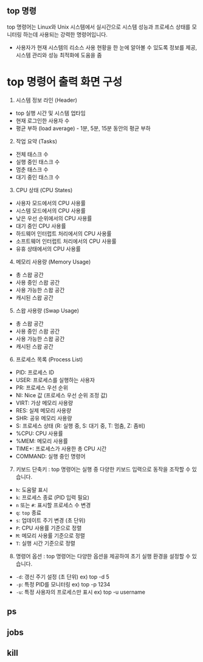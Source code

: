 ## top 명령
top 명령어는 Linux와 Unix 시스템에서 실시간으로 시스템 성능과 프로세스 상태를 모니터링 하는데 사용되는 강력한 명령어입니다.
- 사용자가 현재 시스템의 리소스 사용 현황을 한 눈에 알아볼 수 있도록 정보를 제공, 시스템 관리와 성능 최적화에 도움을 줌

# top 명령어 출력 화면 구성
1. 시스템 정보 라인 (Header)
  - top 실행 시간 및 시스템 업타임
  - 현재 로그인한 사용자 수
  - 평균 부하 (load average) - 1분, 5분, 15분 동안의 평균 부하

2. 작업 요약 (Tasks)
  - 전체 태스크 수
  - 실행 중인 태스크 수
  - 멈춘 태스크 수
  - 대기 중인 태스크 수

3. CPU 상태 (CPU States)
  - 사용자 모드에서의 CPU 사용률
  - 시스템 모드에서의 CPU 사용률
  - 낮은 우선 순위에서의 CPU 사용률
  - 대기 중인 CPU 사용률
  - 하드웨어 인터럽트 처리에서의 CPU 사용률
  - 소프트웨어 인터럽트 처리에서의 CPU 사용률
  - 유휴 상태에서의 CPU 사용률

4. 메모리 사용량 (Memory Usage)
  - 총 스왑 공간
  - 사용 중인 스왑 공간
  - 사용 가능한 스왑 공간
  - 캐시된 스왑 공간

5. 스왑 사용량 (Swap Usage)
  - 총 스왑 공간
  - 사용 중인 스왑 공간
  - 사용 가능한 스왑 공간
  - 캐시된 스왑 공간

6. 프로세스 목록 (Process List)
  - PID: 프로세스 ID
  - USER: 프로세스를 실행하는 사용자
  - PR: 프로세스 우선 순위
  - NI: Nice 값 (프로세스 우선 순위 조정 값)
  - VIRT: 가상 메모리 사용량
  - RES: 실제 메모리 사용량
  - SHR: 공유 메모리 사용량
  - S: 프로세스 상태 (R: 실행 중, S: 대기 중, T: 멈춤, Z: 좀비)
  - %CPU: CPU 사용률
  - %MEM: 메모리 사용률
  - TIME+: 프로세스가 사용한 총 CPU 시간
  - COMMAND: 실행 중인 명령어

7. 키보드 단축키
: top 명령어는 실행 중 다양한 키보드 입력으로 동작을 조작할 수 있습니다.

  - `h`: 도움말 표시
  - `k`: 프로세스 종료 (PID 입력 필요)
  - `n` 또는 `#`: 표시할 프로세스 수 변경
  - `q`: `top` 종료
  - `s`: 업데이트 주기 변경 (초 단위)
  - `P`: CPU 사용률 기준으로 정렬
  - `M`: 메모리 사용률 기준으로 정렬
  - `T`: 실행 시간 기준으로 정렬

8. 명령어 옵션
: top 명령어는 다양한 옵션을 제공하여 초기 실행 환경을 설정할 수 있습니다.
  - `-d`: 갱신 주기 설정 (초 단위)
      ex) top -d 5
  - `-p`: 특정 PID를 모니터링
      ex) top -p 1234
  - `-u`: 특정 사용자의 프로세스만 표시
      ex) top -u username

## ps
## jobs
## kill


